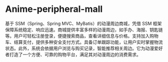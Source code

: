 # Anime-peripheral-mall
基于 SSM（Spring、Spring MVC、MyBatis）的动漫周边商城，凭借 SSM 框架保障系统稳定、响应迅速。商城提供丰富多样的动漫周边，如手办、海报、钥匙链等。用户可轻松注册登录，便捷搜索商品，查看详细信息与价格。支持加入购物车、结算支付，提供多种安全支付方式。具备订单跟踪功能，让用户实时掌握物流状态。此外，系统会依据用户浏览与购买记录，智能推荐相关周边。它为动漫爱好者打造了一个方便、可靠的购物平台，满足其对动漫周边的消费需求。 
